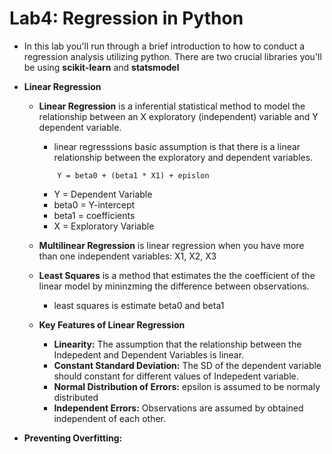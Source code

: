 # Lab4: Regression in Python

- In this lab you'll run through a brief introduction to how to conduct a regression analysis utilizing python. There are two crucial libraries you'll be using **scikit-learn** and **statsmodel** 

- **Linear Regression**
    - **Linear Regression** is a inferential statistical method to model the relationship between an X exploratory (independent) variable and Y dependent variable. 
        - linear regresssions basic assumption is that there is a linear relationship between the exploratory and dependent variables.
        ```
            Y = beta0 + (beta1 * X1) + epislon
        ```
        - Y = Dependent Variable
        - beta0 = Y-intercept
        - beta1 = coefficients
        - X = Exploratory Variable
    
    - **Multilinear Regression** is linear regression when you have more than one independent variables: X1, X2, X3

    - **Least Squares** is a method that estimates the the coefficient of the linear model by mininzming the difference between observations. 
        - least squares is estimate beta0 and beta1
    
    - **Key Features of Linear Regression**
        - **Linearity:** The assumption that the relationship between the Indepedent and Dependent Variables is linear.
        - **Constant Standard Deviation:** The SD of the dependent variable should constant for different values of Indepedent variable.
        - **Normal Distribution of Errors:** epsilon is assumed to be normaly distributed
        - **Independent Errors:** Observations are assumed by obtained independent of each other.
    
- **Preventing Overfitting:**